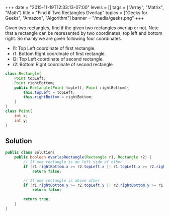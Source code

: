 +++
date = "2015-11-19T12:33:13-07:00"
levels = []
tags = ["Array", "Matrix", "Math"]
title = "Find if Two Rectangles Overlap"
topics = ["Geeks for Geeks", "Amazon", "Algorithm"]
banner = "/media/geeks.png"
+++

Given two rectangles, find if the given two rectangles overlap or not. Note that a rectangle can be represented by two coordinates, top left and bottom right. So mainly we are given following four coordinates.

- l1: Top Left coordinate of first rectangle.
- r1: Bottom Right coordinate of first rectangle.
- l2: Top Left coordinate of second rectangle.
- r2: Bottom Right coordinate of second rectangle.

<!--more-->

```java
class Rectangle{
	Point topLeft;
	Point rightBottom;
	public Rectangle(Point topLeft, Point rightBottom){
		this.topLeft = topLeft;
		this.rightBottom = rightBottom;
	}
}
class Point{
	int x;
	int y;
}
```

## Solution
```java
public class Solution{
	public boolean overlapRectangle(Rectangle r1, Rectangle r2) {
		// If one rectangle is on left side of other
		if (r1.rightBottom.x >= r2.topLeft.x || r1.topLeft.x >= r2.rightBottom.x)
		    return false;	

		// If one rectangle is above other
		if (r1.rightBottom.y >= r2.topLeft.y || r2.rightBottom.y >= r1.topLeft.y)
		    return false;
		 
		return true;
	}
}
```
